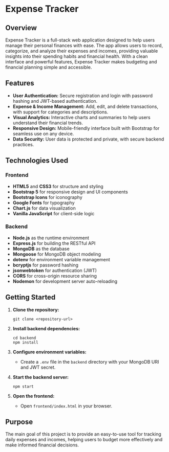 # Expense Tracker

## Overview

Expense Tracker is a full-stack web application designed to help users manage their personal finances with ease. The app allows users to record, categorize, and analyze their expenses and incomes, providing valuable insights into their spending habits and financial health. With a clean interface and powerful features, Expense Tracker makes budgeting and financial planning simple and accessible.

## Features

- **User Authentication:** Secure registration and login with password hashing and JWT-based authentication.
- **Expense & Income Management:** Add, edit, and delete transactions, with support for categories and descriptions.
- **Visual Analytics:** Interactive charts and summaries to help users understand their financial trends.
- **Responsive Design:** Mobile-friendly interface built with Bootstrap for seamless use on any device.
- **Data Security:** User data is protected and private, with secure backend practices.

## Technologies Used

### Frontend
- **HTML5** and **CSS3** for structure and styling
- **Bootstrap 5** for responsive design and UI components
- **Bootstrap Icons** for iconography
- **Google Fonts** for typography
- **Chart.js** for data visualization
- **Vanilla JavaScript** for client-side logic

### Backend
- **Node.js** as the runtime environment
- **Express.js** for building the RESTful API
- **MongoDB** as the database
- **Mongoose** for MongoDB object modeling
- **dotenv** for environment variable management
- **bcryptjs** for password hashing
- **jsonwebtoken** for authentication (JWT)
- **CORS** for cross-origin resource sharing
- **Nodemon** for development server auto-reloading

## Getting Started

1. **Clone the repository:**
   ```
   git clone <repository-url>
   ```

2. **Install backend dependencies:**
   ```
   cd backend
   npm install
   ```

3. **Configure environment variables:**
   - Create a `.env` file in the `backend` directory with your MongoDB URI and JWT secret.

4. **Start the backend server:**
   ```
   npm start
   ```

5. **Open the frontend:**
   - Open `frontend/index.html` in your browser.

## Purpose

The main goal of this project is to provide an easy-to-use tool for tracking daily expenses and incomes, helping users to budget more effectively and make informed financial decisions.
